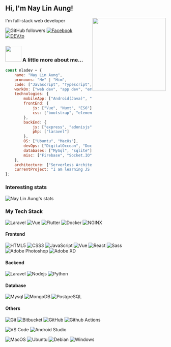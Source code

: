 <h2> Hi, I'm Nay Lin Aung! </h2>
<img align='right' src="https://media.giphy.com/media/M9gbBd9nbDrOTu1Mqx/giphy.gif" width="230">
I'm full-stack web developer

![GitHub followers](https://img.shields.io/github/followers/devnla?label=Follow&style=social)
<a href="https://www.facebook.com/profile.php?id=100010380070025" target="_blank"><img src="https://img.shields.io/badge/Facebook-%231877F2.svg?&style=flat-square&logo=facebook&logoColor=white" alt="Facebook"></a>
<a href="https://dev.to/crackiguy" target="_blank"><img src="https://img.shields.io/badge/DEV-%230A0A0A.svg?&style=flat-square&logo=DEV.to&logoColor=white" alt="DEV.to"></a>

### <img src="https://media.giphy.com/media/SAOe8gWe93k26DdyGe/giphy.gif" width="50"> A little more about me...  

```javascript
const nladev = {
    name: "Nay Lin Aung",
    pronouns: "He" | "Him",
    code: ["Javascript", "Typescript", "PHP", "Java", "C++","C","Dart"],
    workOn: ["web dev", "app dev", "embedded", "IOT"],
    technologies: {
        mobileApp: ["Android(Java)", "Flutter"],
        frontEnd: {
            js: ["Vue", "Nuxt", "ES6"],
            css: ["bootstrap", "element-ui", "custom"]
        },
        backEnd: {
            js: ["express", "adonisjs"],
            php: ["laravel"]
        },
        OS: ["Ubuntu", "MacOs"],
        devOps: ["DigitalOccean", "Docker🐳", "Apache2", "Nginx"],
        databases: ["MySql", "sqlite"],
        misc: ["Firebase", "Socket.IO", "ElectronJs", "etc..."]
    },
    architecture: ["Serverless Architecture", "Progressive web applications", "Single page applications"],
    currentProject: "I am learning JS to master"
};
```

### Interesting stats

![Nay Lin Aung's stats](https://github-readme-stats.vercel.app/api?username=nladev&show_icons=true)

### My Tech Stack

![Laravel](http://img.shields.io/badge/-Laravel-FF5733?style=flat&logo=laravel&logoColor=ffffff)
![Vue](http://img.shields.io/badge/-Vue-3BDA94?style=flat&logo=vue.js&logoColor=ffffff)
![Flutter](http://img.shields.io/badge/-Flutter-30BCE5?style=flat&logo=flutter&logoColor=ffffff)
![Docker](https://img.shields.io/badge/-Docker-black?style=flat&logo=docker)
![NGINX](http://img.shields.io/badge/-NGINX-269539?style=flat&logo=nginx&logoColor=ffffff)

#### Frontend
![HTML5](https://img.shields.io/badge/-HTML5-%23E44D27?style=flat&logo=html5&logoColor=ffffff)
![CSS3](https://img.shields.io/badge/-CSS3-%231572B6?style=flat&logo=css3)
![JavaScript](https://img.shields.io/badge/-JavaScript-%23F7DF1C?style=flat&logo=javascript&logoColor=000000&labelColor=%23F7DF1C&color=%23FFCE5A)
![Vue](http://img.shields.io/badge/-Vue-3BDA94?style=flat&logo=vue.js&logoColor=ffffff)
![React](https://img.shields.io/badge/-React-%23282C34?style=flat&logo=react)
![Sass](https://img.shields.io/badge/-Sass-%23CC6699?style=flat&logo=sass&logoColor=ffffff)
![Adobe Photoshop](http://img.shields.io/badge/-Abode%20Photoshop-26C9FF?style=flat&logo=adobe-photoshop&logoColor=ffffff)
![Adobe XD](http://img.shields.io/badge/-Abode%20XD-CE31DB?style=flat&logo=adobe-xd&logoColor=ffffff)

#### Backend
![Laravel](http://img.shields.io/badge/-Laravel-FF5733?style=flat&logo=laravel&logoColor=ffffff)
![Nodejs](https://img.shields.io/badge/-Nodejs-black?style=flat&logo=Node.js)
![Python](https://img.shields.io/badge/-Python-gray?style=flat&logo=python)


#### Database
![Mysql](http://img.shields.io/badge/-mysql-f2f2f2?style=flat&logo=mysql)
![MongoDB](http://img.shields.io/badge/-MongoDB-33E530?style=flat&logo=mongodb&logoColor=ffffff)
![PostgreSQL](https://img.shields.io/badge/-PostgreSQL-336791?style=flat&logo=postgresql)

#### Others
![Git](https://img.shields.io/badge/-Git-%23F05032?style=flat&logo=git&logoColor=%23ffffff)
![Bitbucket](https://img.shields.io/badge/-Bitbucket-FCA121?style=flat&logo=bitbucket)
![GitHub](https://img.shields.io/badge/-GitHub-181717?style=flat&logo=github)
![Github Actions](http://img.shields.io/badge/-Github%20Actions-2088FF?style=flat&logo=github-actions&logoColor=ffffff)

![VS Code](http://img.shields.io/badge/-VS%20Code-007ACC?style=flat&logo=visual-studio-code&logoColor=ffffff)
![Android Studio](http://img.shields.io/badge/-Android%20Studio-3DDC84?style=flat&logo=android-studio&logoColor=ffffff)

![MacOS](http://img.shields.io/badge/-MacOS-silver?style=flat&logo=apple&logoColor=ffffff)
![Ubuntu](http://img.shields.io/badge/-Ubuntu-orange?style=flat&logo=ubuntu&logoColor=ffffff)
![Debian](http://img.shields.io/badge/-Debian-A81D33?style=flat&logo=debian&logoColor=ffffff)
![Windows](http://img.shields.io/badge/-Windows-0078D6?style=flat&logo=windows&logoColor=ffffff)
